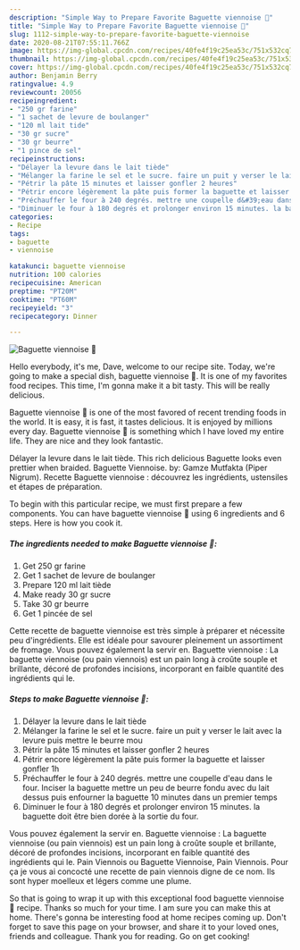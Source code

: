 ```yaml
---
description: "Simple Way to Prepare Favorite Baguette viennoise 🐻"
title: "Simple Way to Prepare Favorite Baguette viennoise 🐻"
slug: 1112-simple-way-to-prepare-favorite-baguette-viennoise
date: 2020-08-21T07:55:11.766Z
image: https://img-global.cpcdn.com/recipes/40fe4f19c25ea53c/751x532cq70/baguette-viennoise-🐻-photo-principale-de-la-recette.jpg
thumbnail: https://img-global.cpcdn.com/recipes/40fe4f19c25ea53c/751x532cq70/baguette-viennoise-🐻-photo-principale-de-la-recette.jpg
cover: https://img-global.cpcdn.com/recipes/40fe4f19c25ea53c/751x532cq70/baguette-viennoise-🐻-photo-principale-de-la-recette.jpg
author: Benjamin Berry
ratingvalue: 4.9
reviewcount: 20056
recipeingredient:
- "250 gr farine"
- "1 sachet de levure de boulanger"
- "120 ml lait tide"
- "30 gr sucre"
- "30 gr beurre"
- "1 pince de sel"
recipeinstructions:
- "Délayer la levure dans le lait tiède"
- "Mélanger la farine le sel et le sucre. faire un puit y verser le lait avec la levure puis mettre le beurre mou"
- "Pétrir la pâte 15 minutes et laisser gonfler 2 heures"
- "Pétrir encore légèrement la pâte puis former la baguette et laisser gonfler 1h"
- "Préchauffer le four à 240 degrés. mettre une coupelle d&#39;eau dans le four. Inciser la baguette mettre un peu de beurre fondu avec du lait dessus puis enfourner la baguette 10 minutes dans un premier temps"
- "Diminuer le four à 180 degrés et prolonger environ 15 minutes. la baguette doit être bien dorée à la sortie du four."
categories:
- Recipe
tags:
- baguette
- viennoise

katakunci: baguette viennoise 
nutrition: 100 calories
recipecuisine: American
preptime: "PT20M"
cooktime: "PT60M"
recipeyield: "3"
recipecategory: Dinner

---
```



![Baguette viennoise 🐻](https://img-global.cpcdn.com/recipes/40fe4f19c25ea53c/751x532cq70/baguette-viennoise-🐻-photo-principale-de-la-recette.jpg)

Hello everybody, it's me, Dave, welcome to our recipe site. Today, we're going to make a special dish, baguette viennoise 🐻. It is one of my favorites food recipes. This time, I'm gonna make it a bit tasty. This will be really delicious.

Baguette viennoise 🐻 is one of the most favored of recent trending foods in the world. It is easy, it is fast, it tastes delicious. It is enjoyed by millions every day. Baguette viennoise 🐻 is something which I have loved my entire life. They are nice and they look fantastic.

Délayer la levure dans le lait tiède. This rich delicious Baguette looks even prettier when braided. Baguette Viennoise. by: Gamze Mutfakta (Piper Nigrum). Recette Baguette viennoise : découvrez les ingrédients, ustensiles et étapes de préparation.


To begin with this particular recipe, we must first prepare a few components. You can have baguette viennoise 🐻 using 6 ingredients and 6 steps. Here is how you cook it.

<!--inarticleads1-->

##### The ingredients needed to make Baguette viennoise 🐻:

1. Get 250 gr farine
1. Get 1 sachet de levure de boulanger
1. Prepare 120 ml lait tiède
1. Make ready 30 gr sucre
1. Take 30 gr beurre
1. Get 1 pincée de sel


Cette recette de baguette viennoise est très simple à préparer et nécessite peu d&#39;ingrédients. Elle est idéale pour savourer pleinement un assortiment de fromage. Vous pouvez également la servir en. Baguette viennoise : La baguette viennoise (ou pain viennois) est un pain long à croûte souple et brillante, décoré de profondes incisions, incorporant en faible quantité des ingrédients qui le. 

<!--inarticleads2-->

##### Steps to make Baguette viennoise 🐻:

1. Délayer la levure dans le lait tiède
1. Mélanger la farine le sel et le sucre. faire un puit y verser le lait avec la levure puis mettre le beurre mou
1. Pétrir la pâte 15 minutes et laisser gonfler 2 heures
1. Pétrir encore légèrement la pâte puis former la baguette et laisser gonfler 1h
1. Préchauffer le four à 240 degrés. mettre une coupelle d&#39;eau dans le four. Inciser la baguette mettre un peu de beurre fondu avec du lait dessus puis enfourner la baguette 10 minutes dans un premier temps
1. Diminuer le four à 180 degrés et prolonger environ 15 minutes. la baguette doit être bien dorée à la sortie du four.


Vous pouvez également la servir en. Baguette viennoise : La baguette viennoise (ou pain viennois) est un pain long à croûte souple et brillante, décoré de profondes incisions, incorporant en faible quantité des ingrédients qui le. Pain Viennois ou Baguette Viennoise, Pain Viennois. Pour ça je vous ai concocté une recette de pain viennois digne de ce nom. Ils sont hyper moelleux et légers comme une plume. 

So that is going to wrap it up with this exceptional food baguette viennoise 🐻 recipe. Thanks so much for your time. I am sure you can make this at home. There's gonna be interesting food at home recipes coming up. Don't forget to save this page on your browser, and share it to your loved ones, friends and colleague. Thank you for reading. Go on get cooking!
